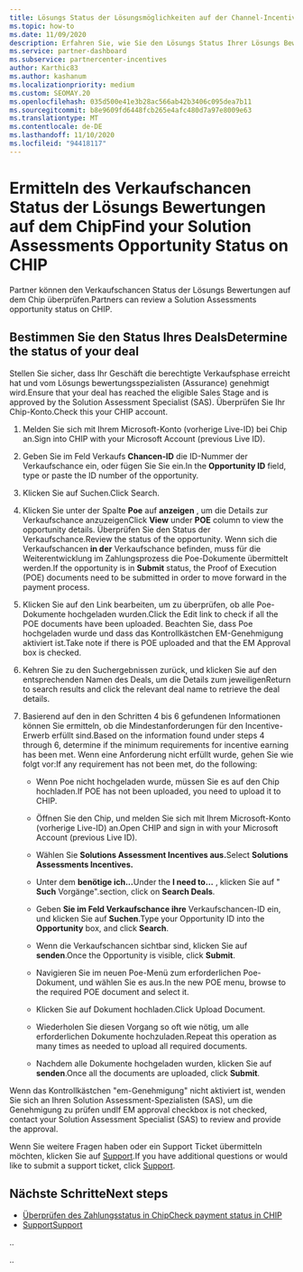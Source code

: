 ```yaml
---
title: Lösungs Status der Lösungsmöglichkeiten auf der Channel-Incentive-Plattform (Chip)
ms.topic: how-to
ms.date: 11/09/2020
description: Erfahren Sie, wie Sie den Lösungs Status Ihrer Lösungs Bewertungen auf dem Chip finden.
ms.service: partner-dashboard
ms.subservice: partnercenter-incentives
author: Karthic83
ms.author: kashanum
ms.localizationpriority: medium
ms.custom: SEOMAY.20
ms.openlocfilehash: 035d500e41e3b28ac566ab42b3406c095dea7b11
ms.sourcegitcommit: b8e9609fd6448fcb265e4afc480d7a97e8009e63
ms.translationtype: MT
ms.contentlocale: de-DE
ms.lasthandoff: 11/10/2020
ms.locfileid: "94418117"
---
```

# <a name="find-your-solution-assessments-opportunity-status-on-chip"></a><span data-ttu-id="833c4-103">Ermitteln des Verkaufschancen Status der Lösungs Bewertungen auf dem Chip</span><span class="sxs-lookup"><span data-stu-id="833c4-103">Find your Solution Assessments Opportunity Status on CHIP</span></span>

<span data-ttu-id="833c4-104">Partner können den Verkaufschancen Status der Lösungs Bewertungen auf dem Chip überprüfen.</span><span class="sxs-lookup"><span data-stu-id="833c4-104">Partners can review a Solution Assessments opportunity status on CHIP.</span></span>

## <a name="determine-the-status-of-your-deal"></a><span data-ttu-id="833c4-105">Bestimmen Sie den Status Ihres Deals</span><span class="sxs-lookup"><span data-stu-id="833c4-105">Determine the status of your deal</span></span>

<span data-ttu-id="833c4-106">Stellen Sie sicher, dass Ihr Geschäft die berechtigte Verkaufsphase erreicht hat und vom Lösungs bewertungsspezialisten (Assurance) genehmigt wird.</span><span class="sxs-lookup"><span data-stu-id="833c4-106">Ensure that your deal has reached the eligible Sales Stage and is approved by the Solution Assessment Specialist (SAS).</span></span> <span data-ttu-id="833c4-107">Überprüfen Sie Ihr Chip-Konto.</span><span class="sxs-lookup"><span data-stu-id="833c4-107">Check this your CHIP account.</span></span>

1. <span data-ttu-id="833c4-108">Melden Sie sich mit Ihrem Microsoft-Konto (vorherige Live-ID) bei Chip an.</span><span class="sxs-lookup"><span data-stu-id="833c4-108">Sign into CHIP with your Microsoft Account (previous Live ID).</span></span>
1. <span data-ttu-id="833c4-109">Geben Sie im Feld Verkaufs **Chancen-ID** die ID-Nummer der Verkaufschance ein, oder fügen Sie Sie ein.</span><span class="sxs-lookup"><span data-stu-id="833c4-109">In the **Opportunity ID** field, type or paste the ID number of the opportunity.</span></span>
3. <span data-ttu-id="833c4-110">Klicken Sie auf Suchen.</span><span class="sxs-lookup"><span data-stu-id="833c4-110">Click Search.</span></span>

1. <span data-ttu-id="833c4-111">Klicken Sie unter der Spalte **Poe** auf **anzeigen** , um die Details zur Verkaufschance anzuzeigen</span><span class="sxs-lookup"><span data-stu-id="833c4-111">Click **View** under **POE** column to view the opportunity details.</span></span> <span data-ttu-id="833c4-112">Überprüfen Sie den Status der Verkaufschance.</span><span class="sxs-lookup"><span data-stu-id="833c4-112">Review the status of the opportunity.</span></span> <span data-ttu-id="833c4-113">Wenn sich die Verkaufschancen **in der** Verkaufschance befinden, muss für die Weiterentwicklung im Zahlungsprozess die Poe-Dokumente übermittelt werden.</span><span class="sxs-lookup"><span data-stu-id="833c4-113">If the opportunity is in **Submit** status, the Proof of Execution (POE) documents need to be submitted in order to move forward in the payment process.</span></span>
 
1. <span data-ttu-id="833c4-114">Klicken Sie auf den Link bearbeiten, um zu überprüfen, ob alle Poe-Dokumente hochgeladen wurden.</span><span class="sxs-lookup"><span data-stu-id="833c4-114">Click the Edit link to check if all the POE documents have been uploaded.</span></span> <span data-ttu-id="833c4-115">Beachten Sie, dass Poe hochgeladen wurde und dass das Kontrollkästchen EM-Genehmigung aktiviert ist.</span><span class="sxs-lookup"><span data-stu-id="833c4-115">Take note if there is POE uploaded and that the EM Approval box is checked.</span></span>
 
1. <span data-ttu-id="833c4-116">Kehren Sie zu den Suchergebnissen zurück, und klicken Sie auf den entsprechenden Namen des Deals, um die Details zum jeweiligen</span><span class="sxs-lookup"><span data-stu-id="833c4-116">Return to search results and click the relevant deal name to retrieve the deal details.</span></span> 

1. <span data-ttu-id="833c4-117">Basierend auf den in den Schritten 4 bis 6 gefundenen Informationen können Sie ermitteln, ob die Mindestanforderungen für den Incentive-Erwerb erfüllt sind.</span><span class="sxs-lookup"><span data-stu-id="833c4-117">Based on the information found under steps 4 through 6, determine if the minimum requirements for incentive earning has been met.</span></span> <span data-ttu-id="833c4-118">Wenn eine Anforderung nicht erfüllt wurde, gehen Sie wie folgt vor:</span><span class="sxs-lookup"><span data-stu-id="833c4-118">If any requirement has not been met, do the following:</span></span>
 
     - <span data-ttu-id="833c4-119">Wenn Poe nicht hochgeladen wurde, müssen Sie es auf den Chip hochladen.</span><span class="sxs-lookup"><span data-stu-id="833c4-119">If POE has not been uploaded, you need to upload it to CHIP.</span></span>
 
     - <span data-ttu-id="833c4-120">Öffnen Sie den Chip, und melden Sie sich mit Ihrem Microsoft-Konto (vorherige Live-ID) an.</span><span class="sxs-lookup"><span data-stu-id="833c4-120">Open CHIP and sign in with your Microsoft Account (previous Live ID).</span></span>
 
     - <span data-ttu-id="833c4-121">Wählen Sie **Solutions Assessment Incentives aus.**</span><span class="sxs-lookup"><span data-stu-id="833c4-121">Select **Solutions Assessments Incentives.**</span></span>

     - <span data-ttu-id="833c4-122">Unter dem **benötige ich...**</span><span class="sxs-lookup"><span data-stu-id="833c4-122">Under the **I need to…**</span></span> <span data-ttu-id="833c4-123">, klicken Sie auf " **Such** Vorgänge".</span><span class="sxs-lookup"><span data-stu-id="833c4-123">section, click on **Search Deals**.</span></span>

     - <span data-ttu-id="833c4-124">Geben **Sie im Feld Verkaufschance ihre** Verkaufschancen-ID ein, und klicken Sie auf **Suchen**.</span><span class="sxs-lookup"><span data-stu-id="833c4-124">Type your Opportunity ID into the **Opportunity** box, and click **Search**.</span></span>

     - <span data-ttu-id="833c4-125">Wenn die Verkaufschancen sichtbar sind, klicken Sie auf **senden**.</span><span class="sxs-lookup"><span data-stu-id="833c4-125">Once the Opportunity is visible, click **Submit**.</span></span>
  
     - <span data-ttu-id="833c4-126">Navigieren Sie im neuen Poe-Menü zum erforderlichen Poe-Dokument, und wählen Sie es aus.</span><span class="sxs-lookup"><span data-stu-id="833c4-126">In the new POE menu, browse to the required POE document and select it.</span></span>

     - <span data-ttu-id="833c4-127">Klicken Sie auf Dokument hochladen.</span><span class="sxs-lookup"><span data-stu-id="833c4-127">Click Upload Document.</span></span>

     - <span data-ttu-id="833c4-128">Wiederholen Sie diesen Vorgang so oft wie nötig, um alle erforderlichen Dokumente hochzuladen.</span><span class="sxs-lookup"><span data-stu-id="833c4-128">Repeat this operation as many times as needed to upload all required documents.</span></span>

     - <span data-ttu-id="833c4-129">Nachdem alle Dokumente hochgeladen wurden, klicken Sie auf **senden**.</span><span class="sxs-lookup"><span data-stu-id="833c4-129">Once all the documents are uploaded, click **Submit**.</span></span>

<span data-ttu-id="833c4-130">Wenn das Kontrollkästchen "em-Genehmigung" nicht aktiviert ist, wenden Sie sich an Ihren Solution Assessment-Spezialisten (SAS), um die Genehmigung zu prüfen und</span><span class="sxs-lookup"><span data-stu-id="833c4-130">If EM approval checkbox is not checked, contact your Solution Assessment Specialist (SAS) to review and provide the approval.</span></span>
 
<span data-ttu-id="833c4-131">Wenn Sie weitere Fragen haben oder ein Support Ticket übermitteln möchten, klicken Sie auf [Support](report-problems-with-partner-center.md).</span><span class="sxs-lookup"><span data-stu-id="833c4-131">If you have additional questions or would like to submit a support ticket, click [Support](report-problems-with-partner-center.md).</span></span>

## <a name="next-steps"></a><span data-ttu-id="833c4-132">Nächste Schritte</span><span class="sxs-lookup"><span data-stu-id="833c4-132">Next steps</span></span>

- [<span data-ttu-id="833c4-133">Überprüfen des Zahlungsstatus in Chip</span><span class="sxs-lookup"><span data-stu-id="833c4-133">Check payment status in CHIP</span></span>](chip-payment-status.md)
- [<span data-ttu-id="833c4-134">Support</span><span class="sxs-lookup"><span data-stu-id="833c4-134">Support</span></span>](report-problems-with-partner-center.md)

<span data-ttu-id="833c4-135">.</span><span class="sxs-lookup"><span data-stu-id="833c4-135">.</span></span>




<span data-ttu-id="833c4-136">.</span><span class="sxs-lookup"><span data-stu-id="833c4-136">.</span></span>





